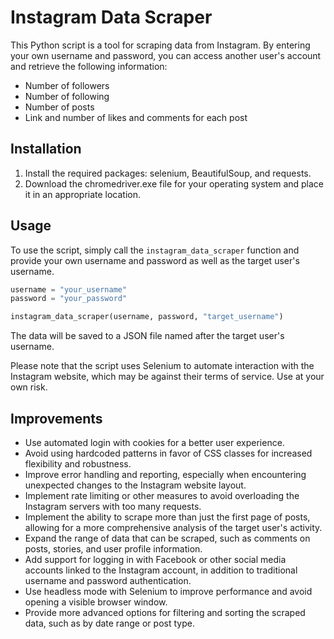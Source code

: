 # Instagram Data Scraper

This Python script is a tool for scraping data from Instagram. By entering your own username and password, you can access another user's account and retrieve the following information:

- Number of followers
- Number of following
- Number of posts
- Link and number of likes and comments for each post

## Installation

1. Install the required packages: selenium, BeautifulSoup, and requests.
2. Download the chromedriver.exe file for your operating system and place it in an appropriate location.

## Usage

To use the script, simply call the `instagram_data_scraper` function and provide your own username and password as well as the target user's username.

```python
username = "your_username"
password = "your_password"

instagram_data_scraper(username, password, "target_username")
```

The data will be saved to a JSON file named after the target user's username.

Please note that the script uses Selenium to automate interaction with the Instagram website, which may be against their terms of service. Use at your own risk.

## Improvements

- Use automated login with cookies for a better user experience.
- Avoid using hardcoded patterns in favor of CSS classes for increased flexibility and robustness.
- Improve error handling and reporting, especially when encountering unexpected changes to the Instagram website layout.
- Implement rate limiting or other measures to avoid overloading the Instagram servers with too many requests.
- Implement the ability to scrape more than just the first page of posts, allowing for a more comprehensive analysis of the target user's activity.
- Expand the range of data that can be scraped, such as comments on posts, stories, and user profile information.
- Add support for logging in with Facebook or other social media accounts linked to the Instagram account, in addition to traditional username and password authentication.
- Use headless mode with Selenium to improve performance and avoid opening a visible browser window.
- Provide more advanced options for filtering and sorting the scraped data, such as by date range or post type.
